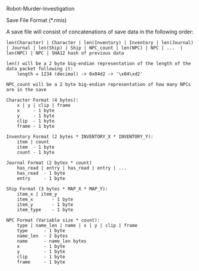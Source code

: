 Robot-Murder-Investigation

Save File Format (*.rmis)

A save file will consist of concatenations of save data in the following order:

    len(Character) | Character | len(Inventory) | Inventory | len(Journal) | Journal | len(Ship) | Ship | NPC_count | len(NPC) | NPC | ...  | len(NPC) | NPC | SHA12 hash of previous data

    len() will be a 2 byte big-endian representation of the length of the data packet following it:
        length = 1234 (decimal) -> 0x04d2 -> '\x04\xd2'

    NPC_count will be a 2 byte big-endian representation of how many NPCs are in the save

    Character Format (4 bytes):
        x | y | clip | frame
        x     - 1 byte
        y     - 1 byte
        clip  - 1 byte
        frame - 1 byte

    Inventory Format (2 bytes * INVENTORY_X * INVENTORY_Y):
        item | count
        item  - 1 byte
        count - 1 byte

    Journal Format (2 bytes * count)
        has_read | entry | has_read | entry | ...
        has_read  - 1 byte
        entry     - 1 byte

    Ship Format (3 bytes * MAP_X * MAP_Y):
        item_x | item_y
        item_x       - 1 byte
        item_y       - 1 byte
        item_type    - 1 byte

    NPC Format (Variable size * count):
        type | name_len | name | x | y | clip | frame
        type      - 1 byte
        name_len  - 2 bytes
        name      - name_len bytes
        x         - 1 byte
        y         - 1 byte
        clip      - 1 byte
        frame     - 1 byte
